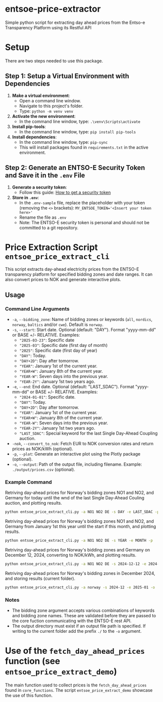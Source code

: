 # entsoe-price-extractor
Simple python script for extracting day ahead prices from the Entso-e Transparency Platform using its Restful API

# Setup
There are two steps needed to use this package.

## Step 1: Setup a Virtual Environment with Dependencies
1. **Make a virtual environment**:
   - Open a command line window.
   - Navigate to this project's folder.
   - Type: `python -m venv venv`
2. **Activate the new environment**:
   - In the command line window, type: `.\venv\Scripts\activate`
3. **Install pip-tools**:
   - In the command line window, type: `pip install pip-tools`
4. **Install dependencies**:
   - In the command line window, type: `pip-sync`
   - This will install packages found in `requirements.txt` in the active environment.

## Step 2: Generate an ENTSO-E Security Token and Save it in the `.env` File
1. **Generate a security token**:
   - Follow this guide: [How to get a security token](https://uat-transparency.entsoe.eu/content/static_content/Static%20content/web%20api/how_to_get_security_token.html)
2. **Store in `.env`**:
   - In the `.env-sample` file, replace the placeholder with your token (removing the `<>` brackets): `MY_ENTSOE_TOKEN='<Insert your token here>'`
   - Rename the file as `.env`
   - Note: The ENTSO-E security token is personal and should not be committed to a git repository.


# Price Extraction Script `entsoe_price_extract_cli`
This script extracts day-ahead electricity prices from the ENTSO-E transparency platform for specified bidding zones and date ranges. It can also convert prices to NOK and generate interactive plots.

## Usage
### Command Line Arguments
- `-a`, `--bidding_zone`: Name of bidding zones or keywords (`all`, `nordics`, `norway`, `baltics` and/or `cwe`). Default is `norway`.
- `-s`, `--start`: Start date. Optional (default: "DAY"). Format "yyyy-mm-dd" or BASE +/- RELATIVE. Examples:
  - `"2025-03-23"`: Specific date
  - `"2025-03"`: Specific date (first day of month)
  - `"2025"`: Specific date (first day of year)
  - `"DAY"`: Today.
  - `"DAY+2D"`: Day after tomorrow.
  - `"YEAR"`: January 1st of the current year.
  - `"YEAR+W"`: January 8th of the current year.
  - `"YEAR-W"`: Seven days into the previous year.
  - `"YEAR-2Y"`: January 1st two years ago.
- `-e`, `--end`: End date. Optional (default: "LAST_SDAC"). Format "yyyy-mm-dd" or BASE +/- RELATIVE. Examples:
  - `"2024-01-01"`: Specific date.
  - `"DAY"`: Today.
  - `"DAY+2D"`: Day after tomorrow.
  - `"YEAR"`: January 1st of the current year.
  - `"YEAR+W"`: January 8th of the current year.
  - `"YEAR-W"`: Seven days into the previous year.
  - `"YEAR-2Y"`: January 1st two years ago.
  - `"LAST_SDAC"`: Special keyword for the last Single Day-Ahead Coupling auction.
- `-nok`, `--convert_to_nok`: Fetch EUR to NOK conversion rates and return prices as NOK/kWh (optional).
- `-p`, `--plot`: Generate an interactive plot using the Plotly package (optional).
- `-o`, `--output`: Path of the output file, including filename. Example: `./output/prices.csv` (optional).

### Example Command 
Retriving day-ahead prices for Norway's bidding zones NO1 and NO2, and Germany for today until the wnd of the last Single Day-Ahead Couling auction, and plotting results.
```sh
python entsoe_price_extract_cli.py -a NO1 NO2 DE -s DAY -e LAST_SDAC -p
```
Retriving day-ahead prices for Norway's bidding zones NO1 and NO2, and Germany from January 1st this year until the start if this month, and plotting results.
```sh
python entsoe_price_extract_cli.py -a NO1 NO2 DE -s YEAR -e MONTH -p
```
Retriving day-ahead prices for Norway's bidding zones and Germany on December 12, 2024, converting to NOK/kWh, and plotting results.
```sh
python entsoe_price_extract_cli.py -a NO1 NO2 DE -s 2024-12-12 -e 2024-12-13 -p -nok
```
Retriving day-ahead prices for Norway's bidding zones in December 2024, and storing results (current folder).
```sh
python entsoe_price_extract_cli.py -a norway -s 2024-12 -e 2025-01 -o ./norway_Dec_2024_DAprices_EURMWh.csv
```

### Notes
- The bidding zone argument accepts various combinations of keywords and bidding zone names. These are validated before they are passed to the core fuction communicating with the ENTSO-E rest API.
- The output directory must exist if an output file path is specified. If writing to the current folder add the prefix `./` to the `-o` argument.

# Use of the `fetch_day_ahead_prices` function (see `entsoe_price_extract_demo`)
The main function used to collect prices is the `fetch_day_ahead_prices` found in `core_functions`. The script `entsoe_price_extract_demo` showcase the use of this function.